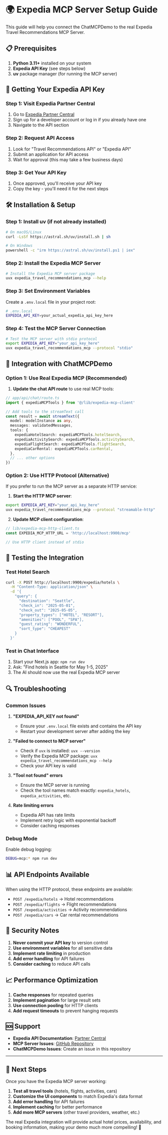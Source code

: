 # 🌍 Expedia MCP Server Setup Guide

This guide will help you connect the ChatMCPDemo to the real Expedia Travel Recommendations MCP Server.

## 📋 Prerequisites

1. **Python 3.11+** installed on your system
2. **Expedia API Key** (see steps below)
3. **uv** package manager (for running the MCP server)

## 🔑 Getting Your Expedia API Key

### Step 1: Visit Expedia Partner Central
1. Go to [Expedia Partner Central](https://partner.expedia.com/)
2. Sign up for a developer account or log in if you already have one
3. Navigate to the API section

### Step 2: Request API Access
1. Look for "Travel Recommendations API" or "Expedia API"
2. Submit an application for API access
3. Wait for approval (this may take a few business days)

### Step 3: Get Your API Key
1. Once approved, you'll receive your API key
2. Copy the key - you'll need it for the next steps

## 🛠 Installation & Setup

### Step 1: Install uv (if not already installed)
```bash
# On macOS/Linux
curl -LsSf https://astral.sh/uv/install.sh | sh

# On Windows
powershell -c "irm https://astral.sh/uv/install.ps1 | iex"
```

### Step 2: Install the Expedia MCP Server
```bash
# Install the Expedia MCP server package
uvx expedia_travel_recommendations_mcp --help
```

### Step 3: Set Environment Variables
Create a `.env.local` file in your project root:

```bash
# .env.local
EXPEDIA_API_KEY=your_actual_expedia_api_key_here
```

### Step 4: Test the MCP Server Connection
```bash
# Test the MCP server with stdio protocol
export EXPEDIA_API_KEY="your_api_key_here"
uvx expedia_travel_recommendations_mcp --protocol "stdio"
```

## 🔧 Integration with ChatMCPDemo

### Option 1: Use Real Expedia MCP (Recommended)

1. **Update the chat API route** to use real MCP tools:

```typescript
// app/api/chat/route.ts
import { expediaMCPTools } from '@/lib/expedia-mcp-client'

// Add tools to the streamText call
const result = await streamText({
  model: modelInstance as any,
  messages: validatedMessages,
  tools: {
    expediaHotelSearch: expediaMCPTools.hotelSearch,
    expediaActivitySearch: expediaMCPTools.activitySearch,
    expediaFlightSearch: expediaMCPTools.flightSearch,
    expediaCarRental: expediaMCPTools.carRental,
  },
  // ... other options
})
```

### Option 2: Use HTTP Protocol (Alternative)

If you prefer to run the MCP server as a separate HTTP service:

1. **Start the HTTP MCP server**:
```bash
export EXPEDIA_API_KEY="your_api_key_here"
uvx expedia_travel_recommendations_mcp --protocol "streamable-http"
```

2. **Update MCP client configuration**:
```typescript
// lib/expedia-mcp-http-client.ts
const EXPEDIA_MCP_HTTP_URL = 'http://localhost:9900/mcp'

// Use HTTP client instead of stdio
```

## 🧪 Testing the Integration

### Test Hotel Search
```bash
curl -X POST http://localhost:9900/expedia/hotels \
  -H "Content-Type: application/json" \
  -d '{
    "query": {
      "destination": "Seattle",
      "check_in": "2025-05-01",
      "check_out": "2025-05-05",
      "property_types": ["HOTEL", "RESORT"],
      "amenities": ["POOL", "SPA"],
      "guest_rating": "WONDERFUL",
      "sort_type": "CHEAPEST"
    }
  }'
```

### Test in Chat Interface
1. Start your Next.js app: `npm run dev`
2. Ask: "Find hotels in Seattle for May 1-5, 2025"
3. The AI should now use the real Expedia MCP server

## 🔍 Troubleshooting

### Common Issues

1. **"EXPEDIA_API_KEY not found"**
   - Ensure your `.env.local` file exists and contains the API key
   - Restart your development server after adding the key

2. **"Failed to connect to MCP server"**
   - Check if `uvx` is installed: `uvx --version`
   - Verify the Expedia MCP package: `uvx expedia_travel_recommendations_mcp --help`
   - Check your API key is valid

3. **"Tool not found" errors**
   - Ensure the MCP server is running
   - Check the tool names match exactly: `expedia_hotels`, `expedia_activities`, etc.

4. **Rate limiting errors**
   - Expedia API has rate limits
   - Implement retry logic with exponential backoff
   - Consider caching responses

### Debug Mode

Enable debug logging:
```bash
DEBUG=mcp:* npm run dev
```

## 📊 API Endpoints Available

When using the HTTP protocol, these endpoints are available:

- `POST /expedia/hotels` → Hotel recommendations
- `POST /expedia/flights` → Flight recommendations  
- `POST /expedia/activities` → Activity recommendations
- `POST /expedia/cars` → Car rental recommendations

## 🔐 Security Notes

1. **Never commit your API key** to version control
2. **Use environment variables** for all sensitive data
3. **Implement rate limiting** in production
4. **Add error handling** for API failures
5. **Consider caching** to reduce API calls

## 📈 Performance Optimization

1. **Cache responses** for repeated queries
2. **Implement pagination** for large result sets
3. **Use connection pooling** for HTTP clients
4. **Add request timeouts** to prevent hanging requests

## 🆘 Support

- **Expedia API Documentation**: [Partner Central](https://partner.expedia.com/)
- **MCP Server Issues**: [GitHub Repository](https://github.com/ExpediaGroup/expedia-travel-recommendations-mcp)
- **ChatMCPDemo Issues**: Create an issue in this repository

---

## 🎯 Next Steps

Once you have the Expedia MCP server working:

1. **Test all travel tools** (hotels, flights, activities, cars)
2. **Customize the UI components** to match Expedia's data format
3. **Add error handling** for API failures
4. **Implement caching** for better performance
5. **Add more MCP servers** (other travel providers, weather, etc.)

The real Expedia integration will provide actual hotel prices, availability, and booking information, making your demo much more compelling! 🚀
